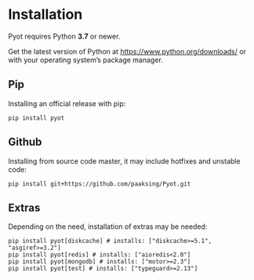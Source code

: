 # Installation

Pyot requires Python **3.7** or newer.

Get the latest version of Python at https://www.python.org/downloads/ or with your operating system’s package manager.

## Pip

Installing an official release with pip:

```shell
pip install pyot
```

## Github

Installing from source code master, it may include hotfixes and unstable code:

```shell
pip install git+https://github.com/paaksing/Pyot.git
```

## Extras

Depending on the need, installation of extras may be needed:

```shell
pip install pyot[diskcache] # installs: ["diskcache>=5.1", "asgiref>=3.2"]
pip install pyot[redis] # installs: ["aioredis<2.0"]
pip install pyot[mongodb] # installs: ["motor>=2.3"]
pip install pyot[test] # installs: ["typeguard>=2.13"]
```
